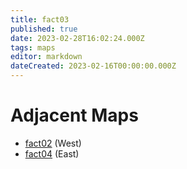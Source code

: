```yaml
---
title: fact03
published: true
date: 2023-02-28T16:02:24.000Z
tags: maps
editor: markdown
dateCreated: 2023-02-16T00:00:00.000Z
---
```



# Adjacent Maps
 * [fact02](/maps/fact02) (West)
 * [fact04](/maps/fact04) (East)

